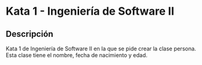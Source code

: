 # Kata 1 - Ingeniería de Software II
## Descripción
Kata 1 de Ingeniería de Software II en la que se pide crear la clase persona. Esta clase tiene el nombre, fecha de nacimiento y edad.
